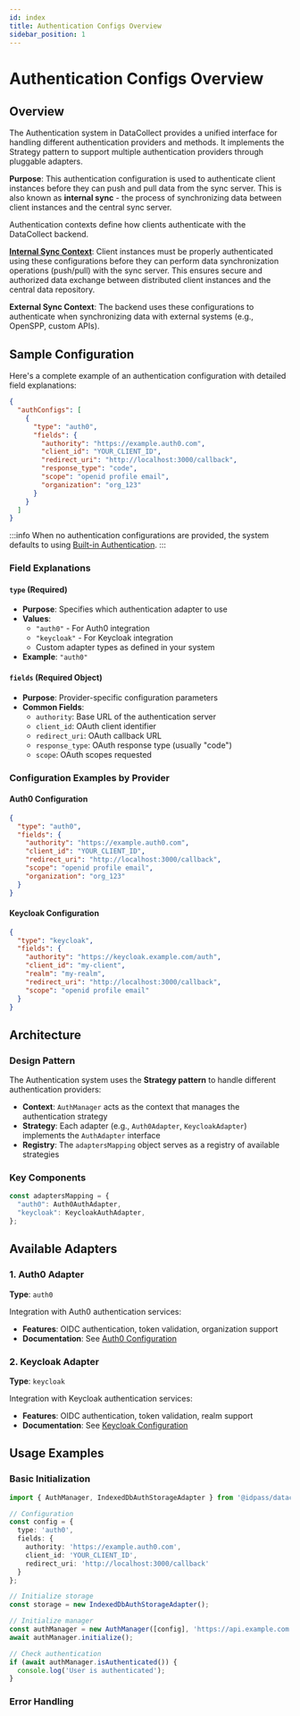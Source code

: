 ```yaml
---
id: index
title: Authentication Configs Overview
sidebar_position: 1
---
```


# Authentication Configs Overview

## Overview

The Authentication system in DataCollect provides a unified interface for handling different authentication providers and methods. It implements the Strategy pattern to support multiple authentication providers through pluggable adapters.

**Purpose**: This authentication configuration is used to authenticate client instances before they can push and pull data from the sync server. This is also known as **internal sync** - the process of synchronizing data between client instances and the central sync server.

Authentication contexts define how clients authenticate with the DataCollect backend.

**[Internal Sync Context](../../glossary#internal-sync)**: Client instances must be properly authenticated using these configurations before they can perform data synchronization operations (push/pull) with the sync server. This ensures secure and authorized data exchange between distributed client instances and the central data repository.

**External Sync Context**: The backend uses these configurations to authenticate when synchronizing data with external systems (e.g., OpenSPP, custom APIs).

## Sample Configuration

Here's a complete example of an authentication configuration with detailed field explanations:

```json
{
  "authConfigs": [
    {
      "type": "auth0",
      "fields": {
        "authority": "https://example.auth0.com",
        "client_id": "YOUR_CLIENT_ID",
        "redirect_uri": "http://localhost:3000/callback",
        "response_type": "code",
        "scope": "openid profile email",
        "organization": "org_123"
      }
    }
  ]
}
```

:::info
When no authentication configurations are provided, the system defaults to using [Built-in Authentication](./default-auth.md).
:::

### Field Explanations

#### `type` (Required)
- **Purpose**: Specifies which authentication adapter to use
- **Values**: 
  - `"auth0"` - For Auth0 integration
  - `"keycloak"` - For Keycloak integration
  - Custom adapter types as defined in your system
- **Example**: `"auth0"`

#### `fields` (Required Object)
- **Purpose**: Provider-specific configuration parameters
- **Common Fields**:
  - `authority`: Base URL of the authentication server
  - `client_id`: OAuth client identifier
  - `redirect_uri`: OAuth callback URL
  - `response_type`: OAuth response type (usually "code")
  - `scope`: OAuth scopes requested

### Configuration Examples by Provider

#### Auth0 Configuration
```json
{
  "type": "auth0",
  "fields": {
    "authority": "https://example.auth0.com",
    "client_id": "YOUR_CLIENT_ID",
    "redirect_uri": "http://localhost:3000/callback",
    "scope": "openid profile email",
    "organization": "org_123"
  }
}
```

#### Keycloak Configuration
```json
{
  "type": "keycloak",
  "fields": {
    "authority": "https://keycloak.example.com/auth",
    "client_id": "my-client",
    "realm": "my-realm",
    "redirect_uri": "http://localhost:3000/callback",
    "scope": "openid profile email"
  }
}
```

## Architecture

### Design Pattern
The Authentication system uses the **Strategy pattern** to handle different authentication providers:

- **Context**: `AuthManager` acts as the context that manages the authentication strategy
- **Strategy**: Each adapter (e.g., `Auth0Adapter`, `KeycloakAdapter`) implements the `AuthAdapter` interface
- **Registry**: The `adaptersMapping` object serves as a registry of available strategies

### Key Components

```typescript
const adaptersMapping = {
  "auth0": Auth0AuthAdapter,
  "keycloak": KeycloakAuthAdapter,
};
```

## Available Adapters

### 1. Auth0 Adapter

**Type**: `auth0`

Integration with Auth0 authentication services:

- **Features**: OIDC authentication, token validation, organization support
- **Documentation**: See [Auth0 Configuration](auth0.md)

### 2. Keycloak Adapter

**Type**: `keycloak`

Integration with Keycloak authentication services:

- **Features**: OIDC authentication, token validation, realm support
- **Documentation**: See [Keycloak Configuration](keycloak.md)

## Usage Examples

### Basic Initialization

```typescript
import { AuthManager, IndexedDbAuthStorageAdapter } from '@idpass/datacollect';

// Configuration
const config = {
  type: 'auth0',
  fields: {
    authority: 'https://example.auth0.com',
    client_id: 'YOUR_CLIENT_ID',
    redirect_uri: 'http://localhost:3000/callback'
  }
};

// Initialize storage
const storage = new IndexedDbAuthStorageAdapter();

// Initialize manager
const authManager = new AuthManager([config], 'https://api.example.com', storage);
await authManager.initialize();

// Check authentication
if (await authManager.isAuthenticated()) {
  console.log('User is authenticated');
}
```

### Error Handling

```
```